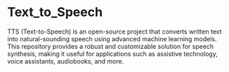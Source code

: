 # Text_to_Speech
TTS (Text-to-Speech) is an open-source project that converts written text into natural-sounding speech using advanced machine learning models. This repository provides a robust and customizable solution for speech synthesis, making it useful for applications such as assistive technology, voice assistants, audiobooks, and more.
